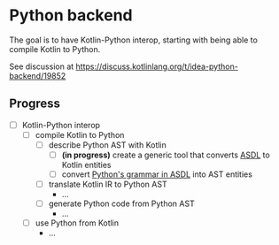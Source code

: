# Python backend

The goal is to have Kotlin-Python interop, starting with being able to compile Kotlin to Python.

See discussion at https://discuss.kotlinlang.org/t/idea-python-backend/19852

## Progress

- [ ] Kotlin-Python interop
  - [ ] compile Kotlin to Python
    - [ ] describe Python AST with Kotlin
      - [ ] **(in progress)** create a generic tool that converts [ASDL](https://www.usenix.org/legacy/publications/library/proceedings/dsl97/full_papers/wang/wang.pdf) to Kotlin entities
      - [ ] convert [Python's grammar in ASDL](https://github.com/python/cpython/blob/master/Parser/Python.asdl) into AST entities
    - [ ] translate Kotlin IR to Python AST
      - ...
    - [ ] generate Python code from Python AST
      - ...
  - [ ] use Python from Kotlin
    - ...
